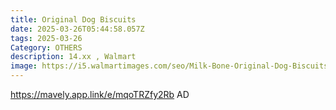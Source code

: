 ```yaml
---
title: Original Dog Biscuits
date: 2025-03-26T05:44:58.057Z
tags: 2025-03-26
Category: OTHERS
description: 14.xx , Walmart
image: https://i5.walmartimages.com/seo/Milk-Bone-Original-Dog-Biscuits-Medium-Crunchy-Dog-Treats-10-lbs_8c67dbe5-78ae-46fe-b03a-b1588f87d45b.79654bc8e7d7b64e57d0841c7712af9c.jpeg?odnHeight=640&odnWidth=640&odnBg=FFFFFF
---
```

https://mavely.app.link/e/mqoTRZfy2Rb  AD